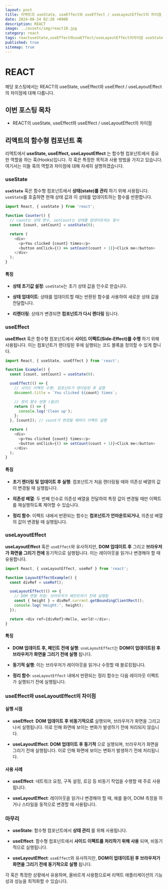 ```yaml
---
layout: post
title: 리액트의 useState, useEffect와 useEffect / useLayoutEffect의 차이점
date: 2024-06-24 02:20 +0900
description: REACT
image: ../assets/img/react10.jpg
category: react
tags: reactuseState,useEffect와useEffect/useLayoutEffect의차이점 useState useEffect useEffect useLayoutEffect useEffect,useLayoutEffect의차이점 react
published: true
sitemap: true
---
```


# REACT
해당 포스팅에서는 REACT의 useState, useEffect와 useEffect / useLayoutEffect의 차이점에 대해 다룹니다.  <br />


## __이번 포스팅 목차__
* REACT의 useState, useEffect와 useEffect / useLayoutEffect의 차이점 <br/>

## __리액트의 함수형 컴포넌트 훅__<br/>
리액트에서 __useState, useEffect, useLayoutEffect__ 는 함수형 컴포넌트에서 중요한 역할을 하는 훅(Hooks)입니다. 각 훅은 특정한 목적과 사용 방법을 가지고 있습니다. 여기서는 이들 훅의 역할과 차이점에 대해 자세히 설명하겠습니다.

### __useState__
__`useState`__ 훅은 함수형 컴포넌트에서 __상태(state)를 관리__ 하기 위해 사용됩니다. `useState`를 호출하면 현재 상태 값과 이 상태를 업데이트하는 함수를 반환합니다.

```javascript
import React, { useState } from 'react';

function Counter() {
  // count는 상태 변수, setCount는 상태를 업데이트하는 함수
  const [count, setCount] = useState(0);

  return (
    <div>
      <p>You clicked {count} times</p>
      <button onClick={() => setCount(count + 1)}>Click me</button>
    </div>
  );
}
```

#### __특징__

* __상태 초기값 설정__: `useState`는 초기 상태 값을 인수로 받습니다.

* __상태 업데이트__: 상태를 업데이트할 때는 반환된 함수를 사용하여 새로운 상태 값을 전달합니다.

* __리렌더링__: 상태가 변경되면 __컴포넌트가 다시 렌더링__ 됩니다.

### __useEffect__
__useEffect__ 훅은 함수형 컴포넌트에서 __사이드 이펙트(Side-Effect)를 수행__ 하기 위해 사용됩니다. 이는 컴포넌트가 렌더링된 후에 실행되는 코드 블록을 정의할 수 있게 합니다.

```javascript
import React, { useState, useEffect } from 'react';

function Example() {
  const [count, setCount] = useState(0);

  useEffect(() => {
    // 사이드 이펙트 수행: 컴포넌트가 렌더링된 후 실행
    document.title = `You clicked ${count} times`;

    // 정리 함수 반환 (옵션)
    return () => {
      console.log('Clean up');
    };
  }, [count]); // count가 변경될 때마다 이펙트 실행

  return (
    <div>
      <p>You clicked {count} times</p>
      <button onClick={() => setCount(count + 1)}>Click me</button>
    </div>
  );
}
```

#### __특징__

* __초기 렌더링 및 업데이트 후 실행__: 컴포넌트가 처음 렌더링될 때와 의존성 배열의 값이 변경될 때 실행됩니다.

* __의존성 배열__: 두 번째 인수로 의존성 배열을 전달하여 특정 값이 변경될 때만 이펙트를 재실행하도록 제어할 수 있습니다.

* __정리 함수__: 이펙트 내에서 반환되는 함수는 __컴포넌트가 언마운트되거나__, 의존성 배열의 값이 변경될 때 실행됩니다.

### __useLayoutEffect__
__useLayoutEffect__ 훅은 `useEffect`와 유사하지만, __DOM 업데이트 후__ 그리고 __브라우저가 화면을 그리기 전에__ 동기적으로 실행됩니다. 이는 레이아웃을 읽거나 변경해야 할 때 유용합니다.

```javascript
import React, { useLayoutEffect, useRef } from 'react';

function LayoutEffectExample() {
  const divRef = useRef();

  useLayoutEffect(() => {
    // DOM 변형 작업: 브라우저가 페인트하기 전에 실행됨
    const { height } = divRef.current.getBoundingClientRect();
    console.log('Height:', height);
  });

  return <div ref={divRef}>Hello, world!</div>;
}
```

#### __특징__

* __DOM 업데이트 후, 페인트 전에 실행__: `useLayoutEffect`는 __DOM이 업데이트된 후 브라우저가 화면을 그리기 전에 실행__ 됩니다.

* __동기적 실행__: 이는 브라우저가 레이아웃을 읽거나 수정할 때 블로킹됩니다.

* __정리 함수__: `useLayoutEffect` 내에서 반환되는 정리 함수는 다음 레이아웃 이펙트가 실행되기 전에 실행됩니다.

### __useEffect와 useLayoutEffect의 차이점__

#### __실행 시점__

* __useEffect__: __DOM 업데이트 후 비동기적으로__ 실행되며, 브라우저가 화면을 그리고 나서 실행됩니다. 이로 인해 화면에 보이는 변화가 발생하기 전에 처리되지 않습니다.

* __useLayoutEffect__: __DOM 업데이트 후 동기적__ 으로 실행되며, 브라우저가 화면을 그리기 전에 실행됩니다. 이로 인해 화면에 보이는 변화가 발생하기 전에 처리됩니다.

#### __사용 사례__

* __useEffect__: 네트워크 요청, 구독 설정, 로깅 등 비동기 작업을 수행할 때 주로 사용됩니다.

* __useLayoutEffect__: 레이아웃을 읽거나 변경해야 할 때, 예를 들어, DOM 측정을 하거나 스타일을 동적으로 변경할 때 사용됩니다.

### __마무리__

* __useState__: 함수형 컴포넌트에서 __상태 관리__ 를 위해 사용됩니다.

* __useEffect__: 함수형 컴포넌트에서 __사이드 이펙트를 처리하기 위해 사용__ 되며, 비동기적으로 실행됩니다.

* __useLayoutEffect__: `useEffect`와 유사하지만, __DOM이 업데이트된 후 브라우저가 화면을 그리기 전에 동기적으로 실행__ 됩니다.

각 훅은 특정한 상황에서 유용하며, 올바르게 사용함으로써 리액트 애플리케이션의 기능성과 성능을 최적화할 수 있습니다.